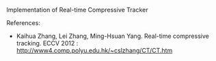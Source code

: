 
Implementation of Real-time Compressive Tracker

References:
*  Kaihua Zhang, Lei Zhang, Ming-Hsuan Yang. Real-time compressive tracking. ECCV 2012 : http://www4.comp.polyu.edu.hk/~cslzhang/CT/CT.htm

